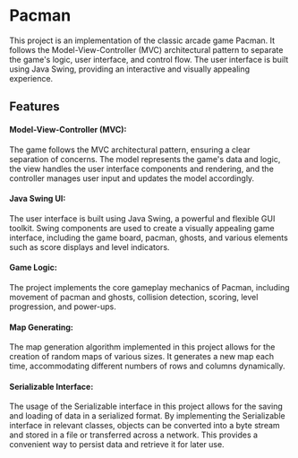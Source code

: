 # Pacman

This project is an implementation of the classic arcade game Pacman. It follows the Model-View-Controller (MVC) architectural pattern to separate the game's logic, user interface, and control flow. The user interface is built using Java Swing, providing an interactive and visually appealing experience.

## Features

#### Model-View-Controller (MVC):
The game follows the MVC architectural pattern, ensuring a clear separation of concerns. The model represents the game's data and logic, the view handles the user interface components and rendering, and the controller manages user input and updates the model accordingly.
#### Java Swing UI:
The user interface is built using Java Swing, a powerful and flexible GUI toolkit. Swing components are used to create a visually appealing game interface, including the game board, pacman, ghosts, and various elements such as score displays and level indicators.
#### Game Logic:
The project implements the core gameplay mechanics of Pacman, including movement of pacman and ghosts, collision detection, scoring, level progression, and power-ups.
#### Map Generating:
The map generation algorithm implemented in this project allows for the creation of random maps of various sizes. It generates a new map each time, accommodating different numbers of rows and columns dynamically.
#### Serializable Interface: 
The usage of the Serializable interface in this project allows for the saving and loading of data in a serialized format. By implementing the Serializable interface in relevant classes, objects can be converted into a byte stream and stored in a file or transferred across a network. This provides a convenient way to persist data and retrieve it for later use.

